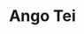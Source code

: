 ---
layout: place
title: Ango Tei
permalink: /california/costa-mesa/ango-tei.html
stateAbbr: CA
stateName: California
cityName: Costa Mesa
seo:
  type: restaurant
  links: null
place_id: ChIJvcPKzhjf3IARhK5pyLy3Z6g
photos:
  - name: >-
      places/ChIJvcPKzhjf3IARhK5pyLy3Z6g/photos/AeeoHcLbSdukPRxsLT5rdkuY-UFz3Mj8EFm86qDPVZe6yk6uAB8Ui0M4mVOBpVMJPrXBXwCk3ab8oqCg80aECww9j_ksiuefw7QdtiCkqlYGgYGfzjuyzCd50t0vS86pLf3p9Vd9g0YwwyZyP1djC25gTcSOy_sXHbnEWmVGySHPZQSD8OW8rCZf1-JKI6D-XihqHuQHl057m1j1JDj3McBSWUf6yFmYv_Ih4StJc4EPTstVtrBbxJJ-C7BFxnliYElCHAb_Og5parIXIfgdipWzT10bhDewTjZvsyGXAXKg9QGzNWqC8oA3Zl9xs_oJ1wYkVH7evddG6F-ox9QVhF-JdaPO_SW9KbmINGO5nMGCwUJdiQIaghuD1J9gg50z_1PTBusS_CVwj4CEHPMpG0OWK1pTjKR4LXgng24C3n5TIrh7vR4
    widthPx: 4032
    heightPx: 3024
    authorAttributions:
      - displayName: S.
        uri: https://maps.google.com/maps/contrib/100414208975078003317
        photoUri: >-
          https://lh3.googleusercontent.com/a/ACg8ocIq6liOkj8jvWQcNJAex_eTN0GfMA079Z6HM3zHv1jKI9bQiA=s100-p-k-no-mo
    flagContentUri: >-
      https://www.google.com/local/imagery/report/?cb_client=maps_api_places.places_api&image_key=!1e10!2sCIHM0ogKEICAgIDZoNXS_wE&hl=en-US
    googleMapsUri: >-
      https://www.google.com/maps/place//data=!3m4!1e2!3m2!1sCIHM0ogKEICAgIDZoNXS_wE!2e10!4m2!3m1!1s0x80dcdf18cecac3bd:0xa867b7bcc869ae84
  - name: >-
      places/ChIJvcPKzhjf3IARhK5pyLy3Z6g/photos/AeeoHcIYGzsC3oWdulIWvPmBR6-7F8r_9gdudX50bMqy88YB9ZtOUCHlykiDFOSZi2C0PqM_2NqFQE0Dt2Hs7ao2FEP3EcYlWEhXIE-b1vcs7RGF7Pw-XukI_UFvK5dMSXk62mta5wlxkVVysB67BmiHXe89oOcWAec5_tlDU1Tr3PFESeid-5vB-DX5CC71_JlNsxrrMIN99ArriaQVJlM0t0x9EwrduwDVIMGFUB__9A9JTjdLtMfgjQQThtgnvndNoT5oomOiMC3uImAXNqTdcDZ5rl9eB8WpKSyvxWpUKvGOCPc-qdnkvc2uTCOfRZEab4asPNNgGzo8Dl8t_7hSN659Y0Z-ZtmteSu7FkubZQ1GAtkSz3PrSNxZUqRQe2D8JcAlUgDynAGP_lUgFVJkV5aIKp_TiMJO97mVPHBCj3jBFZRQ
    widthPx: 4000
    heightPx: 1848
    authorAttributions:
      - displayName: Kevin McConnell
        uri: https://maps.google.com/maps/contrib/103919662429736555564
        photoUri: >-
          https://lh3.googleusercontent.com/a-/ALV-UjWZR8ztbfszICGSOM-SZA5-mC8qHtBV_P3x5d58uqXYLO6NoULf=s100-p-k-no-mo
    flagContentUri: >-
      https://www.google.com/local/imagery/report/?cb_client=maps_api_places.places_api&image_key=!1e10!2sCIHM0ogKEICAgIDXyt76nAE&hl=en-US
    googleMapsUri: >-
      https://www.google.com/maps/place//data=!3m4!1e2!3m2!1sCIHM0ogKEICAgIDXyt76nAE!2e10!4m2!3m1!1s0x80dcdf18cecac3bd:0xa867b7bcc869ae84
  - name: >-
      places/ChIJvcPKzhjf3IARhK5pyLy3Z6g/photos/AeeoHcKHInaW2z1-8Ex-XTNtskiqqSf5WIR6roihp5UeR08iG2VVUhriAYxAYQwGdSxcJD2GDpfQ7kKnuJwuz4pOzTBzpHurg-pFo9DmBFmYit5wkSRu5ywtFwert__6LDkkxCIbgUrGMAMqG5uBv9ImLLL69Rm70MLIKVuW9OO-jrBvNdzviKpsRVNz4ll-QOLD8oEPaYCAgUSgKqscdtVHBlBNWJabTQizlXdIVqlv47GfJ61D7ErrYSZhQp47-B4_q3ndzrpTkWYrcZq0LU_AcMenPm4saCP0MZXcu5EZEEs0bno7wx1umYMdSLPty_75bFCaPl_oIohkl-zpOJGLdVj4bymlzyLPBSBR6_JKqbJbN0ewmeuT0fdDi5r654w28O_dj2cPfjnQ5y5P3SZVdPnQxrJ8puX7sb36XCpQPvg2pA
    widthPx: 3072
    heightPx: 4080
    authorAttributions:
      - displayName: Michael Quach
        uri: https://maps.google.com/maps/contrib/102593166628564104049
        photoUri: >-
          https://lh3.googleusercontent.com/a/ACg8ocLJ7O_0aVSzH9Oy074o_qIwPfn_qrPA3vkcWl-UIzm34I7RVw=s100-p-k-no-mo
    flagContentUri: >-
      https://www.google.com/local/imagery/report/?cb_client=maps_api_places.places_api&image_key=!1e10!2sCIHM0ogKEICAgIDv0s6IaQ&hl=en-US
    googleMapsUri: >-
      https://www.google.com/maps/place//data=!3m4!1e2!3m2!1sCIHM0ogKEICAgIDv0s6IaQ!2e10!4m2!3m1!1s0x80dcdf18cecac3bd:0xa867b7bcc869ae84
  - name: >-
      places/ChIJvcPKzhjf3IARhK5pyLy3Z6g/photos/AeeoHcJMVlpRpCdhrEtGGoVFCt7qRsaOsAaDFiQzs2KtB4JvA7ZaDNeEl9XQR5HSSlvfW3D0LUbSCqrrMhMznvAaPwpiw1S8cCgC-sGxAuPf9WhL_mFnlCRd2oO9OoL5pPZXpA5tudZSUvGAYiHCQfKiysO9FPCdBgxQ2mB85RcZ7c4Mqv_LWb5E9tcuWCIq5Rz-hGtBmlm5jGNH4bjL4lvHy9MG2V_hga_iGY1l3ByJUIv9wp_zm7gu-2ud_6NUkJ7rWHtahlCM8CeXFU7tJ9rJ2OHbne0SAiCTNKs3I5CVzkw-3fpF4n1uQZIuD-jtji6rwg7IEeSa7Ee-TLEhxQZrcXQpoa0XddW7QvPRo7zp2DJVKxboX8eCy8RfrWnyIN0RXdpgohOC-D4eQGK1_GiyV2K7z549zuho_8IFqGGoo95yb5EP
    widthPx: 3024
    heightPx: 4032
    authorAttributions:
      - displayName: Brian Kim
        uri: https://maps.google.com/maps/contrib/118191575729913513022
        photoUri: >-
          https://lh3.googleusercontent.com/a-/ALV-UjUJTdmeprSe_BTPwVFy5HJ2fXO5qEk18nrdu2Z0z14uqBe7p4pl=s100-p-k-no-mo
    flagContentUri: >-
      https://www.google.com/local/imagery/report/?cb_client=maps_api_places.places_api&image_key=!1e10!2sCIHM0ogKEICAgICm5I_O6gE&hl=en-US
    googleMapsUri: >-
      https://www.google.com/maps/place//data=!3m4!1e2!3m2!1sCIHM0ogKEICAgICm5I_O6gE!2e10!4m2!3m1!1s0x80dcdf18cecac3bd:0xa867b7bcc869ae84
  - name: >-
      places/ChIJvcPKzhjf3IARhK5pyLy3Z6g/photos/AeeoHcKTR9lLsN-9R6Z83jfbXAIYFi7w41gWwQULFkV1c99dO7xNDfBC-hk-08WSqxNiGmt43EDNTeZ-VD7HxVLpIpkElmWjittjm0fBBK6XEHOvGsvP8IXDnuillRNSYFd802Y_zbXsDY9TZgO6Y9UUgHAnhI0X7QeAXViYDPYGKge1TN8EdKismU3j0Ypu1BWQzCCygyiX8hyPjVb-HEDEjJM1c6Bgn9Ex7SnmlawonHQUm5oLpMpyxI21Q7sDf_hGqIpT6tu_qWUkWK_nALxNgIBGnokHdNP1-DdkFKfyoVPjnVlMeomoNqv2Ln1vpIvfWpDymY4r8NzGUb0-EK1ALEQPPkgLHblsvlH03jMVmj-2X-gYg31QtsfR2L_KI9cERKGPp6E9a0Av2WLCPsH8p_RG6vzs6nny_TyYAIyKM_c
    widthPx: 4000
    heightPx: 3000
    authorAttributions:
      - displayName: Linda E
        uri: https://maps.google.com/maps/contrib/103579669706819225607
        photoUri: >-
          https://lh3.googleusercontent.com/a-/ALV-UjXVAZ-FrX00B6TR93JqMHvx5LU5-2wfRz_te1EquXUNCo_bpVexSQ=s100-p-k-no-mo
    flagContentUri: >-
      https://www.google.com/local/imagery/report/?cb_client=maps_api_places.places_api&image_key=!1e10!2sCIHM0ogKEICAgIDe_Yq4Dg&hl=en-US
    googleMapsUri: >-
      https://www.google.com/maps/place//data=!3m4!1e2!3m2!1sCIHM0ogKEICAgIDe_Yq4Dg!2e10!4m2!3m1!1s0x80dcdf18cecac3bd:0xa867b7bcc869ae84
  - name: >-
      places/ChIJvcPKzhjf3IARhK5pyLy3Z6g/photos/AeeoHcJ6V_IlKIiyNMvTDBBB7rznqu7kTDrXT85WrZnymFW1r_0p4OmCDrdMoW0cROCxXGU41xwTUYxQpFHboByAnxr9KmBWgUsEryUNNyB3q3WhoG3mBShkBWRQZSZsYaOwtUDF5uvSE9yiMkZqMIYUCXo6V0ityoaBMW8v10ZYaX28_aqsSdGZv3GBCDHlZwliTA5v-MXOxkaELu-yshTY3adZtHUOrLXTe-uc6ozxw2dfELib2lEdTa37UaPA-IPXtW8DaxXTgWG0w1E3PmNBtbpYWIwXHGhAQU4crTkqZzyyl3iNo0w9zwUUrq-ucApQdtGZ5thmyLw74Whg3aVFLOXxTDFXgmh3M7B2_P2tfeYdaHEkyVMNVmPqUYfofwL_r1W98_fVh6wavnbE12KRI18MnPWrw_D4x7GBgCl85RgyOf_L
    widthPx: 4032
    heightPx: 3024
    authorAttributions:
      - displayName: Ben Park
        uri: https://maps.google.com/maps/contrib/114717889345530623495
        photoUri: >-
          https://lh3.googleusercontent.com/a-/ALV-UjUVRanzrLEVlDJALuXs27Aasi3fpJ_MsUvs5sqABQV9oIuZP4woTg=s100-p-k-no-mo
    flagContentUri: >-
      https://www.google.com/local/imagery/report/?cb_client=maps_api_places.places_api&image_key=!1e10!2sCIHM0ogKEICAgIC6o-H1zgE&hl=en-US
    googleMapsUri: >-
      https://www.google.com/maps/place//data=!3m4!1e2!3m2!1sCIHM0ogKEICAgIC6o-H1zgE!2e10!4m2!3m1!1s0x80dcdf18cecac3bd:0xa867b7bcc869ae84
  - name: >-
      places/ChIJvcPKzhjf3IARhK5pyLy3Z6g/photos/AeeoHcLDeWlfKqJ9lCJ5zDbG2QG0gtw0uhqg5aCNsk_tLFUG3HjjBlfqsNBd-_5FU_JgEUsx5G9KA36fnxkrkKRiAcMR7gxRxeTsePgKwMUH_1V9RSbnEtHm_-Q75YeRgEwn8hGfqZVNpEFb7FcJ4k5iVVxTil0-fS0Rnl4s9YH7PofHLIpGmK6XVwjklsRTrttunejlpF4ftsb7ARgPJkubkkwxz_rsFudcUOHq12L8pPdqRL6gyMGGhqe-f9A2ja0mab-fZ1tX3mcEcWBoyfP3Htj2t7lTwWr8X-r_C1VyqMuMKyPNc9o12m7YN4PhsB-wo-1SOI-zhCgKcuEU7Lf3fFGQPV7QTqS8AK6rXoM3dcTXySKw1K_0ydA00lk6pcCb37-HNl4lkufG7GmSfrbg5JApq3QwBNl4HtzdEuWwaeKTrno
    widthPx: 2116
    heightPx: 2822
    authorAttributions:
      - displayName: Josie T.
        uri: https://maps.google.com/maps/contrib/101603406454108475066
        photoUri: >-
          https://lh3.googleusercontent.com/a-/ALV-UjXVT5WfIhD5wN07N3G2h5hXh6Fc2AijB4bxmSn5BMcJybQjR6eV=s100-p-k-no-mo
    flagContentUri: >-
      https://www.google.com/local/imagery/report/?cb_client=maps_api_places.places_api&image_key=!1e10!2sCIHM0ogKEICAgIDOs6GhgwE&hl=en-US
    googleMapsUri: >-
      https://www.google.com/maps/place//data=!3m4!1e2!3m2!1sCIHM0ogKEICAgIDOs6GhgwE!2e10!4m2!3m1!1s0x80dcdf18cecac3bd:0xa867b7bcc869ae84
  - name: >-
      places/ChIJvcPKzhjf3IARhK5pyLy3Z6g/photos/AeeoHcIk-WxHRo2Qz_uZQ5igmPTwTOOHOE8dp192vWzkKn5r52iVET1McQtgmdFTbW_EaJ4O0yG84NbsqqBkZ-8awhiq_AZ_KtVSScuItotnFqYzwzVx6PMvyt7NwqMAwodHGajlW49u0LbohwgXChCRNUiDpXpYEVyNRF3kkf3kj1-OUMf_0nTyno7g3prqsaTn97C36de_i6bQhRwYvDLMDCamLYj0sXy9Kesp4geLfmdM1awrrEtZTE1wdWMK0ypv0EFWsZgiB64X1TE3vz0MjQNzv_wLYYHiOk-28vrY1VvOBEgpEu6FCfVxfAepWtlr1MSMsWwRkDoMUrCG8Ou6DWZovLcDW_-1_tNhE37XCme_2WZzHp82TyAL-zY_2Fr2hCXfABDchIHOidXakLXUWPDQ-0l3Pn89Uh9KugG8VfQvrw
    widthPx: 4000
    heightPx: 1848
    authorAttributions:
      - displayName: Kevin McConnell
        uri: https://maps.google.com/maps/contrib/103919662429736555564
        photoUri: >-
          https://lh3.googleusercontent.com/a-/ALV-UjWZR8ztbfszICGSOM-SZA5-mC8qHtBV_P3x5d58uqXYLO6NoULf=s100-p-k-no-mo
    flagContentUri: >-
      https://www.google.com/local/imagery/report/?cb_client=maps_api_places.places_api&image_key=!1e10!2sCIHM0ogKEICAgIDXyt76XA&hl=en-US
    googleMapsUri: >-
      https://www.google.com/maps/place//data=!3m4!1e2!3m2!1sCIHM0ogKEICAgIDXyt76XA!2e10!4m2!3m1!1s0x80dcdf18cecac3bd:0xa867b7bcc869ae84
  - name: >-
      places/ChIJvcPKzhjf3IARhK5pyLy3Z6g/photos/AeeoHcLYYb-4-EDIwGnExDpBDjOG-SYRkbaQDuXc663oBWspUR5nyPqkrD6FRXaNi4oaithWukDGAwMxMP3tt6tER3iSycKQeC9Y_FDDmBGdLRipWJoMgUG4bOMCbi1vdOGm43DwPXtwH071cbhXYdTGgERv5T8xjwyURcAQZsVMgIoIt6CbDkQ9RaCdLao6Y8FPtGnugT33pkFmvk139tIG0uv_lVa18Mxcnx1UUoTsiaomqKteNKOzhujojUlHSyEVqO8Q8DZeauXNvHoUUg79Vqwe4YolAMY-sltK7blDpTXGp2XygbUC3XkOp-vmTlSUVXI1VCy2ft0DEarz7lyPCcty-3nCj9LA9kj1SAu6NOSt85eMTDf7mF1I5bDB0BGJKnxizGTtnp7MG0Zw3ZH27fWM4qMFHrvqmoWzfR7rOZxBEg
    widthPx: 3024
    heightPx: 4032
    authorAttributions:
      - displayName: Michael Kawamoto
        uri: https://maps.google.com/maps/contrib/100834770783949313125
        photoUri: >-
          https://lh3.googleusercontent.com/a-/ALV-UjVXorIwcLFl8mEN7BrTVopgk3JitxpXQHb2qoOU2z5Bbqfg0L_uGw=s100-p-k-no-mo
    flagContentUri: >-
      https://www.google.com/local/imagery/report/?cb_client=maps_api_places.places_api&image_key=!1e10!2sCIHM0ogKEICAgIC1k4PVcg&hl=en-US
    googleMapsUri: >-
      https://www.google.com/maps/place//data=!3m4!1e2!3m2!1sCIHM0ogKEICAgIC1k4PVcg!2e10!4m2!3m1!1s0x80dcdf18cecac3bd:0xa867b7bcc869ae84
  - name: >-
      places/ChIJvcPKzhjf3IARhK5pyLy3Z6g/photos/AeeoHcKvVxsdjFWC12dB6su4r3ZYfOhpPfydnqLIUnNpwcdobUgu2OUK_za_adMsrTO6lPVZJU4G6JJ3oC0uh_AdZMvDmSeNCRvtA4ZD60jgvMDEkAQpFVYJGdUoo3P7MZ-eggPDI7Kic6XmLvbbtU-KfIVQYV_BPNOh-HB8l1TufsOGQ8l2wFsc00gMdManxdQD4V_iTMiDvRaeu3VWW2FgJ7nSghJlSetjynrFsnxsu_N1t9SZ0pOULJoiZo-tlInckiJEJdyctJLhqiKMgdoPI-W1yDKXCEpMzKVaodU8FOtgyHMdntyMZlDtSPgTMIEpuLpJGGagfI6XJKZzriWaOkJPQ1YcEqkDjfz6FY_nB5LFM61dZ739LoDPQuvbvxrS8F_TcucPtDblLgD6t52bDd1zoBXnWrdleqbxaErse3UI2w
    widthPx: 4618
    heightPx: 3464
    authorAttributions:
      - displayName: Amado Carino MD
        uri: https://maps.google.com/maps/contrib/108345785776047005498
        photoUri: >-
          https://lh3.googleusercontent.com/a-/ALV-UjW0kOhRiLhofHIYJjIlO27z5csInWk3QD1LkpoiiNm1o8yiKLcK0Q=s100-p-k-no-mo
    flagContentUri: >-
      https://www.google.com/local/imagery/report/?cb_client=maps_api_places.places_api&image_key=!1e10!2sCIHM0ogKEICAgIC4koi1PQ&hl=en-US
    googleMapsUri: >-
      https://www.google.com/maps/place//data=!3m4!1e2!3m2!1sCIHM0ogKEICAgIC4koi1PQ!2e10!4m2!3m1!1s0x80dcdf18cecac3bd:0xa867b7bcc869ae84
address: '3033 Bristol St #117, Costa Mesa, CA 92626, USA'
street: '3033 Bristol St #117'
city: Costa Mesa
state: CA
zip: '92626'
country: USA
neighborhood: null
latitude: '33.681426'
longitude: '-117.886575'
accessibility_options:
  wheelchairAccessibleParking: true
  wheelchairAccessibleEntrance: true
  wheelchairAccessibleRestroom: true
  wheelchairAccessibleSeating: true
business_status: OPERATIONAL
name: Ango Tei
google_maps_links:
  directionsUri: >-
    https://www.google.com/maps/dir//''/data=!4m7!4m6!1m1!4e2!1m2!1m1!1s0x80dcdf18cecac3bd:0xa867b7bcc869ae84!3e0
  placeUri: https://maps.google.com/?cid=12134869742417194628
  writeAReviewUri: >-
    https://www.google.com/maps/place//data=!4m3!3m2!1s0x80dcdf18cecac3bd:0xa867b7bcc869ae84!12e1
  reviewsUri: >-
    https://www.google.com/maps/place//data=!4m4!3m3!1s0x80dcdf18cecac3bd:0xa867b7bcc869ae84!9m1!1b1
  photosUri: >-
    https://www.google.com/maps/place//data=!4m3!3m2!1s0x80dcdf18cecac3bd:0xa867b7bcc869ae84!10e5
primary_type: Sushi Restaurant
opening_hours:
  regular: null
  current: null
secondary_opening_hours:
  regular:
    weekdayDescriptions: null
    type: null
  current:
    weekdayDescriptions: null
    type: null
phone: (714) 557-2696
price_level: PRICE_LEVEL_MODERATE
price_range: null
rating: '4.5'
rating_count: 0
website: null
description: >-
  Discover Ango Tei in Costa Mesa, CA$$$Ango Tei in Costa Mesa, CA, provides a
  welcoming spot for savoring fresh sushi and traditional Japanese dishes in an
  intimate atmosphere. This cozy venue focuses on carefully crafted offerings,
  including a variety of Japanese favorites that pair perfectly with beverages
  like beer, wine, and sake, making it a go-to choice for sushi enthusiasts
  exploring local dining options. The space emphasizes accessibility with
  features like wheelchair-friendly entrances and seating, ensuring a
  comfortable experience for all visitors. Moderately priced and ideal for those
  seeking quality sushi restaurants nearby, it delivers an authentic taste of
  Japanese cuisine without overwhelming formality. Whether you're in the mood
  for inventive rolls or classic nigiri, this spot stands out as a reliable
  option for casual yet refined meals in the area.
generative_summary: >-
  Discover Ango Tei in Costa Mesa, CA$$$Ango Tei in Costa Mesa, CA, provides a
  welcoming spot for savoring fresh sushi and traditional Japanese dishes in an
  intimate atmosphere. This cozy venue focuses on carefully crafted offerings,
  including a variety of Japanese favorites that pair perfectly with beverages
  like beer, wine, and sake, making it a go-to choice for sushi enthusiasts
  exploring local dining options. The space emphasizes accessibility with
  features like wheelchair-friendly entrances and seating, ensuring a
  comfortable experience for all visitors. Moderately priced and ideal for those
  seeking quality sushi restaurants nearby, it delivers an authentic taste of
  Japanese cuisine without overwhelming formality. Whether you're in the mood
  for inventive rolls or classic nigiri, this spot stands out as a reliable
  option for casual yet refined meals in the area.
generative_disclosure: Summarized by AI using the Grok-3-Mini model.
reviews:
  - name: >-
      places/ChIJvcPKzhjf3IARhK5pyLy3Z6g/reviews/ChdDSUhNMG9nS0VJQ0FnSUMxazRQVnZBRRAB
    relativePublishTimeDescription: a year ago
    rating: 5
    text:
      text: >-
        Had a really nice intimate experience here at Ango Tei. We had the
        omakase and it was

        quite an experience! The last dish was a very creative truffle salmon
        belly. I didn't think you could make salmon belly more delicious than it
        already is. The restaurant is a bit bright, but the quality matched the
        price and it was such a great time!
      languageCode: en
    originalText:
      text: >-
        Had a really nice intimate experience here at Ango Tei. We had the
        omakase and it was

        quite an experience! The last dish was a very creative truffle salmon
        belly. I didn't think you could make salmon belly more delicious than it
        already is. The restaurant is a bit bright, but the quality matched the
        price and it was such a great time!
      languageCode: en
    authorAttribution:
      displayName: Michael Kawamoto
      uri: https://www.google.com/maps/contrib/100834770783949313125/reviews
      photoUri: >-
        https://lh3.googleusercontent.com/a-/ALV-UjVXorIwcLFl8mEN7BrTVopgk3JitxpXQHb2qoOU2z5Bbqfg0L_uGw=s128-c0x00000000-cc-rp-mo-ba5
    publishTime: '2024-01-03T04:41:42.807793Z'
    flagContentUri: >-
      https://www.google.com/local/review/rap/report?postId=ChdDSUhNMG9nS0VJQ0FnSUMxazRQVnZBRRAB&d=17924085&t=1
    googleMapsUri: >-
      https://www.google.com/maps/reviews/data=!4m6!14m5!1m4!2m3!1sChdDSUhNMG9nS0VJQ0FnSUMxazRQVnZBRRAB!2m1!1s0x80dcdf18cecac3bd:0xa867b7bcc869ae84
  - name: >-
      places/ChIJvcPKzhjf3IARhK5pyLy3Z6g/reviews/ChdDSUhNMG9nS0VJQ0FnSUR2MHM2SXlRRRAB
    relativePublishTimeDescription: 3 months ago
    rating: 5
    text:
      text: >-
        Incredible quality of fish. This place is a hidden gem. I wouldn't have
        found this without a friend's recommendation. Their halibut nigiri was
        so good that I had to order another serving.
      languageCode: en
    originalText:
      text: >-
        Incredible quality of fish. This place is a hidden gem. I wouldn't have
        found this without a friend's recommendation. Their halibut nigiri was
        so good that I had to order another serving.
      languageCode: en
    authorAttribution:
      displayName: Michael Quach
      uri: https://www.google.com/maps/contrib/102593166628564104049/reviews
      photoUri: >-
        https://lh3.googleusercontent.com/a/ACg8ocLJ7O_0aVSzH9Oy074o_qIwPfn_qrPA3vkcWl-UIzm34I7RVw=s128-c0x00000000-cc-rp-mo-ba3
    publishTime: '2024-12-19T03:51:11.442650Z'
    flagContentUri: >-
      https://www.google.com/local/review/rap/report?postId=ChdDSUhNMG9nS0VJQ0FnSUR2MHM2SXlRRRAB&d=17924085&t=1
    googleMapsUri: >-
      https://www.google.com/maps/reviews/data=!4m6!14m5!1m4!2m3!1sChdDSUhNMG9nS0VJQ0FnSUR2MHM2SXlRRRAB!2m1!1s0x80dcdf18cecac3bd:0xa867b7bcc869ae84
  - name: >-
      places/ChIJvcPKzhjf3IARhK5pyLy3Z6g/reviews/ChZDSUhNMG9nS0VJQ0FnSUNQaUlQU0t3EAE
    relativePublishTimeDescription: 4 months ago
    rating: 5
    text:
      text: >-
        Great services!!! The sushi chef, Johan is very friendly. I would
        totally come here again.
      languageCode: en
    originalText:
      text: >-
        Great services!!! The sushi chef, Johan is very friendly. I would
        totally come here again.
      languageCode: en
    authorAttribution:
      displayName: Nacho Perez
      uri: https://www.google.com/maps/contrib/101484859875462445820/reviews
      photoUri: >-
        https://lh3.googleusercontent.com/a-/ALV-UjVDoM7jGOTBH1VhoEElegEr-lYYQ_Zc81k6Zls4OKO3uvJqzyGw=s128-c0x00000000-cc-rp-mo
    publishTime: '2024-11-21T02:23:06.254088Z'
    flagContentUri: >-
      https://www.google.com/local/review/rap/report?postId=ChZDSUhNMG9nS0VJQ0FnSUNQaUlQU0t3EAE&d=17924085&t=1
    googleMapsUri: >-
      https://www.google.com/maps/reviews/data=!4m6!14m5!1m4!2m3!1sChZDSUhNMG9nS0VJQ0FnSUNQaUlQU0t3EAE!2m1!1s0x80dcdf18cecac3bd:0xa867b7bcc869ae84
  - name: >-
      places/ChIJvcPKzhjf3IARhK5pyLy3Z6g/reviews/ChZDSUhNMG9nS0VJQ0FnSURza2VQU0NBEAE
    relativePublishTimeDescription: 5 years ago
    rating: 5
    text:
      text: >-
        Great sushi! You get two pieces of nigiri per order and the quality and
        portion were all great. The staffs and chefs are nice. Not a huge venue
        and may fill up quickly. I'd recommend sitting at the bar instead of at
        the table.
      languageCode: en
    originalText:
      text: >-
        Great sushi! You get two pieces of nigiri per order and the quality and
        portion were all great. The staffs and chefs are nice. Not a huge venue
        and may fill up quickly. I'd recommend sitting at the bar instead of at
        the table.
      languageCode: en
    authorAttribution:
      displayName: Seo Young Myaeng
      uri: https://www.google.com/maps/contrib/115971925765651819460/reviews
      photoUri: >-
        https://lh3.googleusercontent.com/a-/ALV-UjWmvm4V7ymrvGBS7iAOSJffEJ7vPG8Rn84S8iyONA9b9fRQUbb-1Q=s128-c0x00000000-cc-rp-mo-ba4
    publishTime: '2020-03-07T05:02:11.771045Z'
    flagContentUri: >-
      https://www.google.com/local/review/rap/report?postId=ChZDSUhNMG9nS0VJQ0FnSURza2VQU0NBEAE&d=17924085&t=1
    googleMapsUri: >-
      https://www.google.com/maps/reviews/data=!4m6!14m5!1m4!2m3!1sChZDSUhNMG9nS0VJQ0FnSURza2VQU0NBEAE!2m1!1s0x80dcdf18cecac3bd:0xa867b7bcc869ae84
  - name: >-
      places/ChIJvcPKzhjf3IARhK5pyLy3Z6g/reviews/ChdDSUhNMG9nS0VJQ0FnSURYeXQ3NnJBRRAB
    relativePublishTimeDescription: 5 months ago
    rating: 5
    text:
      text: >-
        Great sushi, nice and friendly staff,  one of my favorite places to eat
        in Costa Masa
      languageCode: en
    originalText:
      text: >-
        Great sushi, nice and friendly staff,  one of my favorite places to eat
        in Costa Masa
      languageCode: en
    authorAttribution:
      displayName: Kevin McConnell
      uri: https://www.google.com/maps/contrib/103919662429736555564/reviews
      photoUri: >-
        https://lh3.googleusercontent.com/a-/ALV-UjWZR8ztbfszICGSOM-SZA5-mC8qHtBV_P3x5d58uqXYLO6NoULf=s128-c0x00000000-cc-rp-mo-ba2
    publishTime: '2024-10-26T01:51:57.352901Z'
    flagContentUri: >-
      https://www.google.com/local/review/rap/report?postId=ChdDSUhNMG9nS0VJQ0FnSURYeXQ3NnJBRRAB&d=17924085&t=1
    googleMapsUri: >-
      https://www.google.com/maps/reviews/data=!4m6!14m5!1m4!2m3!1sChdDSUhNMG9nS0VJQ0FnSURYeXQ3NnJBRRAB!2m1!1s0x80dcdf18cecac3bd:0xa867b7bcc869ae84
review_summary: >-
  What Guests Are Saying$$$Visitors consistently praise the outstanding quality
  of the sushi and Japanese dishes, highlighting the fresh ingredients and
  creative presentations that make every bite memorable. Many appreciate the
  friendly and attentive service that enhances the overall dining experience,
  creating a relaxed vibe perfect for enjoying a meal with friends or solo.
  Feedback often notes the great value for the price, with portions that satisfy
  without breaking the bank, and the intimate setting adds to the charm without
  feeling crowded. Overall, people enjoy recommending this place as a hidden gem
  for top sushi experiences, with positive comments on the welcoming atmosphere
  that keeps them coming back. If you're searching for reliable sushi spots
  nearby, the consistent feedback suggests it's worth a visit for a satisfying
  and enjoyable outing.
review_disclosure: Summarized by AI using the Grok-3-Mini model.
parking_options:
  freeParkingLot: true
  freeStreetParking: true
payment_options:
  acceptsCreditCards: true
  acceptsCashOnly: false
  acceptsNfc: true
allow_dogs: null
curbside_pickup: null
delivery: true
dine_in: true
good_for_children: false
good_for_groups: null
good_for_sports: false
live_music: false
menu_for_children: false
outdoor_seating: false
reservable: null
restroom: true
serves_beer: true
serves_breakfast: false
serves_brunch: false
serves_cocktails: null
serves_coffee: false
serves_dinner: true
serves_dessert: true
serves_lunch: true
serves_vegetarian_food: false
serves_wine: true
takeout: true
update_category: pro
places_description: >-
  Intimate space for carefully presented Japanese fare plus sushi & other
  traditional entrees.

---